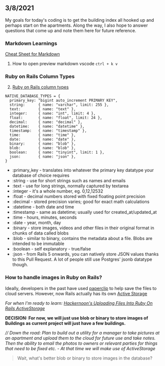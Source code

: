 ## 3/8/2021
My goals for today's coding is to get the building index all hooked up and perhaps start on the apartments. 
Along the way, I also hope to answer questions that come up and note them here for future reference.

### Markdown Learnings
[Cheat Sheet for Markdown](https://www.markdownguide.org/cheat-sheet/)

1. How to open preview markdown vscode
`ctrl + k v`

### Ruby on Rails Column Types
2. [Ruby on Rails column types](https://fullstackheroes.com/rails/column-types/)
```
NATIVE_DATABASE_TYPES = {
  primary_key: "bigint auto_increment PRIMARY KEY",
  string:      { name: "varchar", limit: 255 },
  text:        { name: "text" },
  integer:     { name: "int", limit: 4 },
  float:       { name: "float", limit: 24 },
  decimal:     { name: "decimal" },
  datetime:    { name: "datetime" },
  timestamp:   { name: "timestamp" },
  time:        { name: "time" },
  date:        { name: "date" },
  binary:      { name: "blob" },
  blob:        { name: "blob" },
  boolean:     { name: "tinyint", limit: 1 },
  json:        { name: "json" },
}
```
- :primary_key - translates into whatever the primary key datatype your database of choice requires
- :string - use for short strings such as names and emails
- :text - use for long strings, normally captured by textarea
- :integer - it's a whole number, eg. 0,12,12532
- :float - decimal numbers stored with fixed floating point precision
- :decimal - stored precision varies; good for exact math calculations
- :datetime - both date and time
- :timestamp - same as datetime; usually used for created_at/updated_at
- :time - hours, minutes, seconds
- :date - year, month, day
- :binary - store images, videos and other files in their original format in chunks of data called blobs
- :blob - similar to binary, contains the metadata about a file. Blobs are intended to be immutable
- :boolean - self explanatory - true/false
- :json - from Rails 5 onwards, you can natively store JSON values thanks to this Pull Request. A lot of people still use Postgres' jsonb datatype though.

### How to handle images in Ruby on Rails?
Ideally, developers in the past have used [paperclip](https://github.com/thoughtbot/paperclip) to help save the files to cloud servers. However, now Rails actually has its own [Active Storage](https://guides.rubyonrails.org/active_storage_overview.html)

*For when I'm ready to learn: [Hackernoon's Uploading Files Into Ruby On Rails ActiveStorage](https://hackernoon.com/uploading-files-into-ruby-on-rails-activestorage-gv1r3ukr)*

**DECISION: For now, we will just use blob or binary to store images of Buildings as current project will just have a few buildings.**

*// Down the road: Plan to build out a utility for a manager to take pictures at an apartment and upload them to the cloud for future use and take notes. Then the ability to email the photos to owners or relevant parties for things that need to be fixed etc. - At that time we will make use of ActiveStorage* 

> Wait, what's better blob or binary to store images in the database? 
